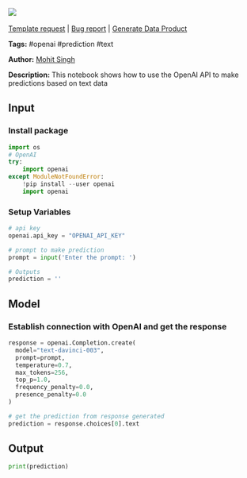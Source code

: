 <a href="https://app.naas.ai/user-redirect/naas/downloader?url=https://raw.githubusercontent.com/jupyter-naas/awesome-notebooks/master/OpenAI/OpenAI_Generate_text_based_prediction.ipynb" target="_parent"><img src="https://naasai-public.s3.eu-west-3.amazonaws.com/Open_in_Naas_Lab.svg"/></a><br><br><a href="https://github.com/jupyter-naas/awesome-notebooks/issues/new?assignees=&labels=&template=template-request.md&title=Tool+-+Action+of+the+notebook+">Template request</a> | <a href="https://github.com/jupyter-naas/awesome-notebooks/issues/new?assignees=&labels=bug&template=bug_report.md&title=OpenAI+-+Generate+text+based+prediction:+Error+short+description">Bug report</a> | <a href="https://app.naas.ai/user-redirect/naas/downloader?url=https://raw.githubusercontent.com/jupyter-naas/awesome-notebooks/master/Naas/Naas_Start_data_product.ipynb" target="_parent">Generate Data Product</a>

**Tags:** #openai #prediction #text

**Author:** [Mohit Singh](https://www.linkedin.com/in/mohwits/)

**Description:** This notebook shows how to use the OpenAI API to make predictions based on text data

## Input

### Install package


```python
import os
# OpenAI
try:
    import openai
except ModuleNotFoundError:
    !pip install --user openai
    import openai
```

### Setup Variables


```python
# api key
openai.api_key = "OPENAI_API_KEY"

# prompt to make prediction
prompt = input('Enter the prompt: ')

# Outputs
prediction = ''
```

## Model

### Establish connection with OpenAI and get the response


```python
response = openai.Completion.create(
  model="text-davinci-003",
  prompt=prompt,
  temperature=0.7,
  max_tokens=256,
  top_p=1.0,
  frequency_penalty=0.0,
  presence_penalty=0.0
)
```


```python
# get the prediction from response generated
prediction = response.choices[0].text
```

## Output


```python
print(prediction)
```

